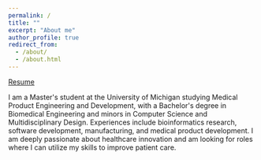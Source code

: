 ```yaml
---
permalink: /
title: ""
excerpt: "About me"
author_profile: true
redirect_from: 
  - /about/
  - /about.html
---
```


[Resume](https://smenon02.github.io/files/Suraj_Menon_Resume.docx)

I am a Master's student at the University of Michigan studying Medical Product Engineering and Development, with a Bachelor's degree in Biomedical Engineering and minors in Computer Science and Multidisciplinary Design. Experiences include bioinformatics research, software development, manufacturing, and medical product development. I am deeply passionate about healthcare innovation and am looking for roles where I can utilize my skills to improve patient care.
